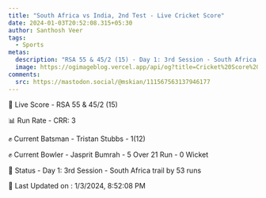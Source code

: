 ```yaml
---
title: "South Africa vs India, 2nd Test - Live Cricket Score"
date: 2024-01-03T20:52:08.315+05:30
author: Santhosh Veer
tags:
  - Sports
metas:
  description: "RSA 55 & 45/2 (15) - Day 1: 3rd Session - South Africa trail by 53 runs"
  image: https://ogimageblog.vercel.app/api/og?title=Cricket%20Score%20%F0%9F%8F%8F
comments:
  src: https://mastodon.social/@mskian/111567563137946177
---
```


🔴 Live Score - RSA 55 & 45/2 (15)  

📊 Run Rate - CRR: 3  

✊ Current Batsman - Tristan Stubbs - 1(12)  

✊ Current Bowler - Jasprit Bumrah - 5 Over 21 Run - 0 Wicket  

📑 Status - Day 1: 3rd Session - South Africa trail by 53 runs

<!--more-->

📝 Last Updated on : 1/3/2024, 8:52:08 PM
